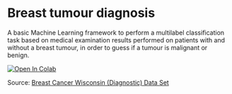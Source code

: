 # Breast tumour diagnosis

A basic Machine Learning framework to perform a multilabel classification task based on medical examination results performed on patients with and without a breast tumour, in order to guess if a tumour is malignant or benign.

[![Open In Colab](https://colab.research.google.com/assets/colab-badge.svg)](https://colab.research.google.com/github/Sithlord-dev/Breast_tumour_diagnosis/blob/main/Breast_cancer_classification.ipynb)






Source: [Breast Cancer Wisconsin (Diagnostic) Data Set](https://archive.ics.uci.edu/ml/datasets/Breast+Cancer+Wisconsin+(Diagnostic))
